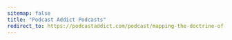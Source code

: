 ```yaml
---
sitemap: false
title: "Podcast Addict Podcasts"
redirect_to: https://podcastaddict.com/podcast/mapping-the-doctrine-of-discovery/3828900
---
```


